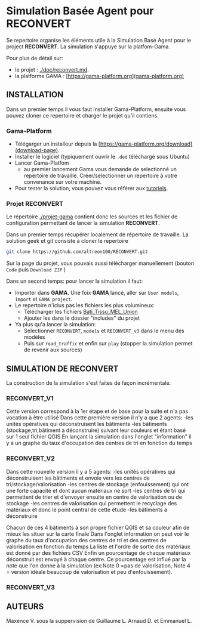 # Simulation Basée Agent pour RECONVERT

Se repertoire organise les éléments utile à la Simulation Basé Agent pour le project **RECONVERT**.
La simulation s'appuye sur la platfom-Gama.

Pour plus de détail sur:

- le projet : [./doc/reconvert.md](doc/reconvert.md).
- la platforme GAMA : [https://gama-platform.org](gama-platform.org)


## INSTALLATION

Dans un premier temps il vous faut installer Gama-Platform, ensuite vous pouvez cloner ce repertoire et charger le projet qu'il contiens.

### Gama-Platform

- Télégarger un installeur depuis la [https://gama-platform.org/download](download-page).
- Installer le logiciel (typiquement ouvrir le `.ded` téléchargé sous Ubuntu)
- Lancer Gama-Platfom
    * au premier lancement Gama vous demande de selectionné un repertoire de travaille. Créer/selectionner un repertoire à votre convenance sur votre machine.
- Pour tester la solution, vous pouvez vous référer aux [tutoriels](https://gama-platform.org/wiki/Tutorials).

### Projet RECONVERT

Le répertoire [./projet-gama](projet-gama) contient donc les sources et les fichier de configuration permettant de lancer la simulation **RECONVERT**.

Dans un premier temps récupérer localement de répertoire de travaille.
La solution geek et git consiste à cloner le repertoire

```sh
git clone https://github.com/altreon100/RECONVERT.git
```

Sur la page du projet, vous pouvais aussi télécharger manuellement (bouton `Code` puis `Download ZIP` )

Dans un second temps: pour lancer la simulation il faut:

- Importer dans **GAMA**. Une foix **GAMA** lancé, aller sur `User models`, `import` et `GAMA project`.
- Le repertoire n'iclus pas les fichiers les plus volumineux:
    * Télécharger les fichiers [Bati_Tissu_MEL_Union](https://partage.imt.fr/index.php/apps/files?dir=/Shared/SIMU_RECONVERT/New%20donn%C3%A9es%20SIG&fileid=539656037)
    * Ajouter les dans le dossier "includes" du projet
- Ya plus qu'a lancer la simulation:
    * Selectionner `RECONVERT`, `models` et `RECONVERT_v3` dans le menu des modèles
    * Puis sur `road_traffic` et enfin sur `play` (stopper la simulation permet de revenir aux sources)


## SIMULATION DE RECONVERT

La construction de la simulation s'est faites de façon incrémentale.

### RECONVERT_V1

Cette version correspond à la 1er étape et de base pour la suite et n'a pas vocation à être utilisé
Dans cette première version il n'y a que 2 agents:
-les unités opératives qui déconstruisent les bâtiments
-les bâtiments (stockage,tri,bâtiment à déconstruire) suivant leur couleurs et étant basé sur 1 seul fichier QGIS 
En lançant la simulation dans l'onglet "information" il y a un graphe du taux d'occupation des centres de tri en fonction du temps 


### RECONVERT_V2

Dans cette nouvelle version il y a 5 agents:
-les unités opératives qui déconstruisent les bâtiments et envoie vers les centres de tri/stockage/valorisation
-les centres de stockage (enfouissement) qui ont une forte capacité et dont aucun matériaux ne sort 
-les centres de tri qui permettent de trier et d'envoyer ensuite en centre de valorisation ou de stockage
-les centres de valorisation qui permettent le recyclage des matériaux et donc le point central de cette étude 
-les bâtiments à déconstruire

Chacun de ces 4 bâtiments à son propre fichier QGIS et sa couleur afin de mieux les situer sur la carte finale 
Dans l'onglet information on peut voir le graphe du taux d'occupation des centres de tri et des centres de valorisation en fonction du temps 
La liste et l'ordre de sortie des matériaux est donné par des fichiers CSV 
Enfin un pourcentage de chaque matériaux déconstruit est envoyé à chaque centre. Ce pourcentage est influé par la note que l'on donne à la simulation (ex:Note 0 =pas de valorisation, Note 4 = version idéale beaucoup de valorisation et peu d'enfouissement).


### RECONVERT_V3



## AUTEURS

Maxence V. sous la suppervision de Guillaume L. Arnaud D. et Emmanuel L.

